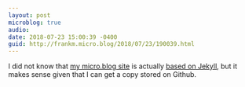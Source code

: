 ```yaml
---
layout: post
microblog: true
audio: 
date: 2018-07-23 15:00:39 -0400
guid: http://frankm.micro.blog/2018/07/23/190039.html
---
```

I did not know that [my micro.blog site](https://frankmcpherson.blog) is actually [based on Jekyll](http://manton.org/2016/07/06/building-on-jekyll.html), but it makes sense given that I can get a copy stored on Github. 
